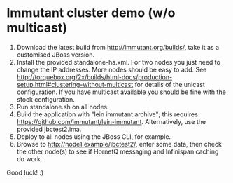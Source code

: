 # Immutant cluster demo (w/o multicast)

1. Download the latest build from http://immutant.org/builds/, take it
   as a customised JBoss version.
2. Install the provided standalone-ha.xml. For two nodes you just need
   to change the IP addresses. More nodes should be easy to add.
   See
   http://torquebox.org/2x/builds/html-docs/production-setup.html#clustering-without-multicast
   for details of the unicast configuration. If you have multicast
   available you should be fine with the stock configuration.
3. Run standalone.sh on all nodes.
4. Build the application with "lein immutant archive"; this requires
   https://github.com/immutant/lein-immutant. Alternatively, use the
   provided jbctest2.ima.
5. Deploy to all nodes using the JBoss CLI, for example.
6. Browse to http://node1.example/jbctest2/, enter some data, then check
   the other node(s) to see if HornetQ messaging and Infinispan caching do
   work.

Good luck!  :)
